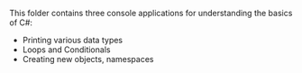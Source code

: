 This folder contains three console applications for understanding the basics of C#:
- Printing various data types
- Loops and Conditionals
- Creating new objects, namespaces
